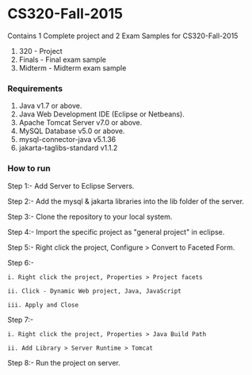 # CS320-Fall-2015

Contains 1 Complete project and 2 Exam Samples for CS320-Fall-2015

1. 320 - Project
2. Finals - Final exam sample
3. Midterm - Midterm exam sample

### Requirements
1. Java v1.7 or above.
2. Java Web  Development IDE (Eclipse or Netbeans).
3. Apache Tomcat Server v7.0 or above.
4. MySQL Database v5.0 or above.
5. mysql-connector-java v5.1.36
6. jakarta-taglibs-standard v1.1.2

### How to run

Step 1:- Add Server to Eclipse Servers.

Step 2:- Add the mysql & jakarta libraries into the lib folder of the server.

Step 3:- Clone the repository to your local system.

Step 4:- Import the specific project as "general project" in eclipse.

Step 5:- Right click the project, Configure > Convert to Faceted Form.

Step 6:- 

    i. Right click the project, Properties > Project facets
  
    ii. Click - Dynamic Web project, Java, JavaScript
  
    iii. Apply and Close
  
         
Step 7:- 

    i. Right click the project, Properties > Java Build Path
  
    ii. Add Library > Server Runtime > Tomcat
  
         
Step 8:- Run the project on server.
